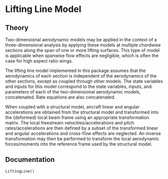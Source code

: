 # Lifting Line Model

## Theory

Two-dimensional aerodynamic models may be applied in the context of a three-dimensional analysis by applying these models at multiple chordwise sections along the span of one or more lifting surfaces.  This type of model is applicable when spanwise flow effects are negligible, which is often the case for high aspect ratio wings.

The lifting line model implemented in this package assumes that the aerodynamics of each section is independent of the aerodynamics of the other sections, except as coupled through other models.  The state variables and inputs for this model correspond to the state variables, inputs, and parameters of each of the two-dimensional aerodynamic models, concatenated.  Rate equations are also concatenated.  

When coupled with a structural model, aircraft linear and angular accelerations are obtained from the structural model and transformed into the (deformed) local beam frame using an appropriate transformation matrix.  The local freestream velocities/accelerations and pitch rates/accelerations are then defined by a subset of the transformed linear and angular accelerations and cross-flow effects are neglected.   An inverse transformation may then be performed to transform the local aerodynamic forces/moments into the reference frame used by the structural model.

## Documentation

```@docs
LiftingLine()
```
